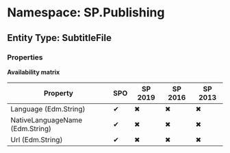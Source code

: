# Namespace: SP.Publishing
## Entity Type: SubtitleFile

### Properties

**Availability matrix**

Property | SPO | SP 2019 | SP 2016 | SP 2013
----------|-----|---------|---------|--------
Language (Edm.String) | ✔ | ✖ | ✖ | ✖
NativeLanguageName (Edm.String) | ✔ | ✖ | ✖ | ✖
Url (Edm.String) | ✔ | ✖ | ✖ | ✖

